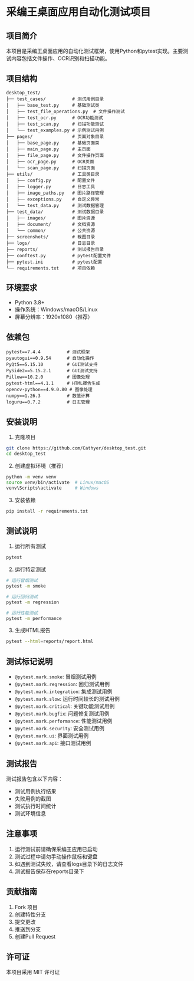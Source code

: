 # 采编王桌面应用自动化测试项目

## 项目简介
本项目是采编王桌面应用的自动化测试框架，使用Python和pytest实现。主要测试内容包括文件操作、OCR识别和扫描功能。

## 项目结构
```
desktop_test/
├── test_cases/          # 测试用例目录
│   ├── base_test.py     # 基础测试类
│   ├── test_file_operations.py  # 文件操作测试
│   ├── test_ocr.py      # OCR功能测试
│   ├── test_scan.py     # 扫描功能测试
│   └── test_examples.py # 示例测试用例
├── pages/               # 页面对象目录
│   ├── base_page.py     # 基础页面类
│   ├── main_page.py     # 主页面
│   ├── file_page.py     # 文件操作页面
│   ├── ocr_page.py      # OCR页面
│   └── scan_page.py     # 扫描页面
├── utils/               # 工具类目录
│   ├── config.py        # 配置文件
│   ├── logger.py        # 日志工具
│   ├── image_paths.py   # 图片路径管理
│   ├── exceptions.py    # 自定义异常
│   └── test_data.py     # 测试数据管理
├── test_data/           # 测试数据目录
│   ├── images/          # 图片资源
│   ├── document/        # 文档资源
│   └── common/          # 公共资源
├── screenshots/         # 截图目录
├── logs/                # 日志目录
├── reports/             # 测试报告目录
├── conftest.py          # pytest配置文件
├── pytest.ini           # pytest配置
└── requirements.txt     # 项目依赖
```

## 环境要求
- Python 3.8+
- 操作系统：Windows/macOS/Linux
- 屏幕分辨率：1920x1080（推荐）

## 依赖包
```
pytest==7.4.4          # 测试框架
pyautogui==0.9.54      # 自动化操作
PyQt5==5.15.10         # GUI测试支持
PySide2==5.15.2.1      # GUI测试支持
Pillow==10.2.0         # 图像处理
pytest-html==4.1.1     # HTML报告生成
opencv-python==4.9.0.80 # 图像处理
numpy==1.26.3          # 数值计算
loguru==0.7.2          # 日志管理
```

## 安装说明
1. 克隆项目
```bash
git clone https://github.com/Cathyer/desktop_test.git
cd desktop_test
```

2. 创建虚拟环境（推荐）
```bash
python -m venv venv
source venv/bin/activate  # Linux/macOS
venv\Scripts\activate     # Windows
```

3. 安装依赖
```bash
pip install -r requirements.txt
```

## 测试说明
1. 运行所有测试
```bash
pytest
```

2. 运行特定测试
```bash
# 运行冒烟测试
pytest -m smoke

# 运行回归测试
pytest -m regression

# 运行性能测试
pytest -m performance
```

3. 生成HTML报告
```bash
pytest --html=reports/report.html
```

## 测试标记说明
- `@pytest.mark.smoke`: 冒烟测试用例
- `@pytest.mark.regression`: 回归测试用例
- `@pytest.mark.integration`: 集成测试用例
- `@pytest.mark.slow`: 运行时间较长的测试用例
- `@pytest.mark.critical`: 关键功能测试用例
- `@pytest.mark.bugfix`: 问题修复测试用例
- `@pytest.mark.performance`: 性能测试用例
- `@pytest.mark.security`: 安全测试用例
- `@pytest.mark.ui`: 界面测试用例
- `@pytest.mark.api`: 接口测试用例

## 测试报告
测试报告包含以下内容：
- 测试用例执行结果
- 失败用例的截图
- 测试执行时间统计
- 测试环境信息

## 注意事项
1. 运行测试前请确保采编王应用已启动
2. 测试过程中请勿手动操作鼠标和键盘
3. 如遇到测试失败，请查看logs目录下的日志文件
4. 测试报告保存在reports目录下

## 贡献指南
1. Fork 项目
2. 创建特性分支
3. 提交更改
4. 推送到分支
5. 创建Pull Request

## 许可证
本项目采用 MIT 许可证 